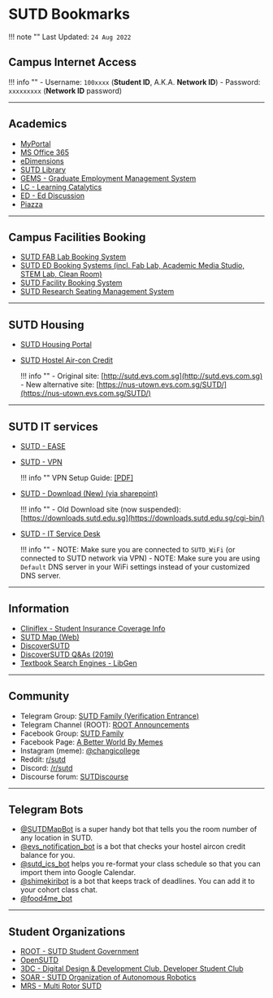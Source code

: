 # SUTD Bookmarks

!!! note ""
    Last Updated: `24 Aug 2022`

## Campus Internet Access

!!! info ""
    - Username: `100xxxx` (**Student ID**, A.K.A. **Network ID**)
    - Password: `xxxxxxxxx` (**Network ID** password)

---

## Academics

- [MyPortal](https://myportal.sutd.edu.sg/psp/EPPRD/?cmd=login&languageCd=ENG)
- [MS Office 365](http://portal.sutd.edu.sg/)
- [eDimensions](https://edimension.sutd.edu.sg/webapps/login/)
- [SUTD Library](https://mylibrary.sutd.edu.sg)
- [GEMS - Graduate Employment Management System](https://sutd-csm.symplicity.com/students/index.php)
- [LC - Learning Catalytics](https://learningcatalytics.com/sign_in?login=true)
- [ED - Ed Discussion](https://edstem.org/us/login)
- [Piazza](https://piazza.com/)

---

## Campus Facilities Booking

- [SUTD FAB Lab Booking System](https://edbooking.sutd.edu.sg/fablabbooking/Web/)
- [SUTD ED Booking Systems (incl. Fab Lab, Academic Media Studio, STEM Lab, Clean Room)](https://edbooking.sutd.edu.sg/edsystems/)
- [SUTD Facility Booking System](https://usermgmtsys.sutd.edu.sg/login)
- [SUTD Research Seating Management System](https://rsms.sutd.edu.sg/)

---

## SUTD Housing

- [SUTD Housing Portal](https://hms.sutd.edu.sg/studentportal/Default.aspx?Params=L9ezxPcQnQuRGKTzF%2b4sxeNblvAA%2b26c)
- [SUTD Hostel Air-con Credit]((https://nus-utown.evs.com.sg/SUTD/))

    !!! info ""
        - Original site: [http://sutd.evs.com.sg](http://sutd.evs.com.sg)
        - New alternative site: [https://nus-utown.evs.com.sg/SUTD/](https://nus-utown.evs.com.sg/SUTD/)


---

## SUTD IT services

- [SUTD - EASE](https://ease.sutd.edu.sg/app/UserHome)
- [SUTD - VPN](https://sutdvpn.sutd.edu.sg/remote)

    !!! info ""
        VPN Setup Guide: [[PDF]](../assets/Guide-to-login-to-SUTD-VPN_v1.0.pdf)

- [SUTD - Download (New) (via sharepoint)](https://sutdapac-my.sharepoint.com/:f:/g/personal/sysop_sutd_edu_sg/EiRx2NWoIuFJoOL_9s1CfRAB3rFNfl5-2VSl_A4XwUa7lg)

    !!! info ""
        - Old Download site (now suspended): [https://downloads.sutd.edu.sg](https://downloads.sutd.edu.sg/cgi-bin/)

- [SUTD - IT Service Desk](http://itservicedesk.sutd.edu.sg/)

    !!! info ""
        - NOTE: Make sure you are connected to `SUTD_WiFi` (or connected to SUTD network via VPN)
        - NOTE: Make sure you are using `Default` DNS server in your WiFi settings instead of your customized DNS server.


---

## Information

- [Cliniflex - Student Insurance Coverage Info](https://www.mycg.com.sg/sutd#sutd/coverage)
- [SUTD Map (Web)](https://sutdmap.appspot.com)
- [DiscoverSUTD](https://discover.opensutd.org/)
- [DiscoverSUTD Q&As (2019)](https://hackmd.io/MT2rK-89QceRHcFNsXorfg?view#AMADiscoverSUTD)
- [Textbook Search Engines - LibGen](http://gen.lib.rus.ec)

---

## Community

- Telegram Group: [SUTD Family (Verification Entrance)](https://root.sutd.edu.sg/sutdfamily/)
- Telegram Channel (ROOT): [ROOT Announcements](https://t.me/SUTDROOTAnnouncements)
- Facebook Group: [SUTD Family](https://www.facebook.com/groups/522995557746987)
- Facebook Page: [A Better World By Memes](https://www.facebook.com/SUTDmemes/)
- Instagram (meme): [@changicollege](https://www.instagram.com/changicollege/)
- Reddit: [r/sutd](https://www.reddit.com/r/sutd/)
- Discord: [/r/sutd](https://discord.com/invite/gp6Yd3F)
- Discourse forum: [SUTDiscourse](https://sutdiscourse.org/login)

---

## Telegram Bots

- [@SUTDMapBot](https://t.me/SUTDMapBot) is a super handy bot that tells you the room number of any location in SUTD.
- [@evs_notification_bot](https://t.me/evs_notification_bot) is a bot that checks your hostel aircon credit balance for you.
- [@sutd_ics_bot](https://t.me/sutd_ics_bot) helps you re-format your class schedule so that you can import them into Google Calendar.
- [@shimekiribot](https://t.me/shimekiribot) is a bot that keeps track of deadlines. You can add it to your cohort class chat.
- [@food4me_bot](https://t.me/food4me_bot)

---

## Student Organizations 

- [ROOT - SUTD Student Government](https://root.sutd.edu.sg/)
- [OpenSUTD](https://opensutd.org/)
- [3DC - Digital Design & Development Club, Developer Student Club](https://3dcdsc.github.io/About/)
- [SOAR - SUTD Organization of Autonomous Robotics](https://soar.opensutd.org/)
- [MRS - Multi Rotor SUTD](https://multirotorsociety.github.io/)
